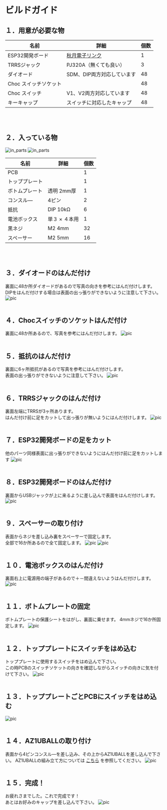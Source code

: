 # ビルドガイド

## １．用意が必要な物

| 名前 | 詳細 | 個数 |
| --- | --- | --- |
| ESP32開発ボード | <a href="https://akizukidenshi.com/catalog/g/gM-15673/" target="_blank">秋月電子リンク</a> | 1 |
| TRRSジャック | PJ320A（無くても良い） | 3 |
| ダイオード | SDM、DIP両方対応しています | 48 |
| Choc スイッチソケット | 　 | 48 |
| Choc スイッチ | V1、V2両方対応しています | 48 |
| キーキャップ | スイッチに対応したキャップ | 48 |
<br><br>

## ２．入っている物
![in_parts](/images/DSC_1499.jpg)
![in_parts](/images/DSC_1510.jpg)

| 名前 | 詳細 | 個数 |
| --- | --- | --- |
| PCB | 　 | 1 |
| トッププレート | 　 | 1 |
| ボトムプレート | 透明 2mm厚 | 1 |
| コンスル― | 4ピン | 2 |
| 抵抗 | DIP 10kΩ | 6 |
| 電池ボックス | 単３ × ４本用 | 1 |
| 黒ネジ | M2 4mm | 32 |
| スペーサー | M2 5mm | 16 |
<br><br>

## ３．ダイオードのはんだ付け
裏面に48か所ダイオードがあるので写真の向きを参考にはんだ付けします。<br>
DIPをはんだ付けする場合は表面の出っ張りができないように注意して下さい。
![pic](/images/DSC_1503.jpg)
<br><br>

## ４．Chocスイッチのソケットはんだ付け
裏面に48か所あるので、写真を参考にはんだ付けします。
![pic](/images/DSC_1507.jpg)
<br><br>

## ５．抵抗のはんだ付け
裏面に6ヶ所抵抗があるので写真を参考にはんだ付けします。<br>
表面の出っ張りができないように注意して下さい。
![pic](/images/DSC_1514.jpg)
<br><br>

## ６．TRRSジャックのはんだ付け
裏面左端にTRRSが3ヶ所あります。<br>
はんだ付け前に足をカットして出っ張りが無いようにはんだ付けします。
![pic](/images/DSC_1520.jpg)
<br><br>

## ７．ESP32開発ボードの足をカット
他のパーツ同様表面に出っ張りができないようにはんだ付け前に足をカットします
![pic](/images/DSC_1526.jpg)
<br><br>

## ８．ESP32開発ボードのはんだ付け
裏面からUSBジャックが上に来るように差し込んで表面をはんだ付けします。
![pic](/images/DSC_1529.jpg)
<br><br>

## ９．スペーサーの取り付け
表面からネジを差し込み裏をスペーサーで固定します。<br>
全部で16か所あるので全て固定します。
![pic](/images/DSC_1537.jpg)
![pic](/images/DSC_1543.jpg)
<br><br>

## １０．電池ボックスのはんだ付け
裏面右上に電源用の端子があるので＋－間違えないようはんだ付けします。
![pic](/images/DSC_1546.jpg)
<br><br>

## １１．ボトムプレートの固定
ボトムプレートの保護シートをはがし、裏面に乗せます。
4mmネジで16か所固定します。
![pic](/images/DSC_1548.jpg)
<br><br>

## １２．トッププレートにスイッチをはめ込む
トッププレートに使用するスイッチをはめ込んで下さい。<br>
この時PCBのスイッチソケットの向きを確認しながらスイッチの向きに気を付けて下さい。
![pic](/images/DSC_1536.jpg)
<br><br>

## １３．トッププレートごとPCBにスイッチをはめ込む
![pic](/images/DSC_1549.jpg)
<br><br>

## １４．AZ1UBALLの取り付け
表面から4ピンコンスル―を差し込み、その上からAZ1UBALLを差し込んで下さい。
AZ1UBALLの組み立て方については <a href="https://github.com/palette-system/az1uball#%E7%B5%84%E3%81%BF%E7%AB%8B%E3%81%A6%E6%96%B9" target="_blank">こちら</a> を参照してください。
![pic](/images/DSC_1553.jpg)
<br><br>

## １５．完成！
お疲れさまでした。これで完成です！<br>
あとはお好みのキャップを差し込んで下さい。
![pic](/images/DSC_1558.jpg)
<br><br>

